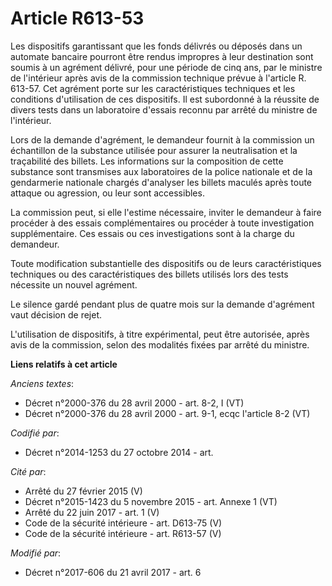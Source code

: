# Article R613-53

Les dispositifs garantissant que les fonds délivrés ou déposés dans un automate bancaire pourront être rendus impropres à
leur destination sont soumis à un agrément délivré, pour une période de cinq ans, par le ministre de l'intérieur après avis
de la commission technique prévue à l'article R. 613-57. Cet agrément porte sur les caractéristiques techniques et les
conditions d'utilisation de ces dispositifs. Il est subordonné à la réussite de divers tests dans un laboratoire d'essais
reconnu par arrêté du ministre de l'intérieur.

Lors de la demande d'agrément, le demandeur fournit à la commission un échantillon de la substance utilisée pour assurer la
neutralisation et la traçabilité des billets. Les informations sur la composition de cette substance sont transmises aux
laboratoires de la police nationale et de la gendarmerie nationale chargés d'analyser les billets maculés après toute attaque
ou agression, ou leur sont accessibles.

La commission peut, si elle l'estime nécessaire, inviter le demandeur à faire procéder à des essais complémentaires ou
procéder à toute investigation supplémentaire. Ces essais ou ces investigations sont à la charge du demandeur.

Toute modification substantielle des dispositifs ou de leurs caractéristiques techniques ou des caractéristiques des billets
utilisés lors des tests nécessite un nouvel agrément.

Le silence gardé pendant plus de quatre mois sur la demande d'agrément vaut décision de rejet.

L'utilisation de dispositifs, à titre expérimental, peut être autorisée, après avis de la commission, selon des modalités
fixées par arrêté du ministre.

**Liens relatifs à cet article**

_Anciens textes_:

  - Décret n°2000-376 du 28 avril 2000 - art. 8-2, I (VT)
  - Décret n°2000-376 du 28 avril 2000 - art. 9-1, ecqc l'article 8-2 (VT)

_Codifié par_:

  - Décret n°2014-1253 du 27 octobre 2014 - art.

_Cité par_:

  - Arrêté du 27 février 2015 (V)
  - Décret n°2015-1423 du 5 novembre 2015 - art. Annexe 1 (VT)
  - Arrêté du 22 juin 2017 - art. 1 (V)
  - Code de la sécurité intérieure - art. D613-75 (V)
  - Code de la sécurité intérieure - art. R613-57 (V)

_Modifié par_:

  - Décret n°2017-606 du 21 avril 2017 - art. 6
